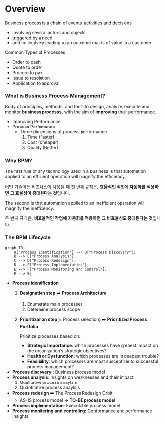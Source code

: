 # Overview

Business process is a chain of events, activities and decisions

- involving several actors and objects
- triggered by a need
- and collectively leading to an outcome that is of value to a customer

Common Types of Processes

- Order to cash
- Quote to order
- Procure to pay
- Issue to resolution
- Application to approval

### What is Business Process Management?

Body of principles, methods, and tools to design, analyze, execute and monitor **business processs,** with the aim  of **improving** their performance.

- Improving Performance
- Process Perfomance
    - Three dimensions of process performance
        1. Time (Faster)
        2. Cost (Cheaper)
        3. Quality (Better)

### **Why BPM?**

The first rule of any technology used in a business is that automation applied to an efficient operation will magnify the efficiency.

어떤 기술이든 비즈니스에 사용될 때 첫 번째 규칙은, **효율적인 작업에 자동화를 적용하면 그 효율성이 증대된다는 것**입니다.

The second is that automation applied to an inefficient operation will magnify the inefficency.

두 번째 규칙은, **비효율적인 작업에 자동화를 적용하면 그 비효율성도 증대된다는 것**입니다.

### The BPM Lifecycle

```mermaid
graph TD;
    A["Process Identification"] --> B["Process Discovery"];
    B --> C["Process Analysis"];
    C --> D["Process Redesign"];
    D --> E["Process Implementation"];
    E --> F["Process Monitoring and Control"];
    F --> B;
```

- **Process identification**
    1. **Designation step** ➡️ **Process Architecture**
        1. Enumerate main processes
        2. Determine process scope
    2. **Prioritizaiton step**(= Process selection) ➡️ **Prioritized Process Portfolio**
        
        Prioitize processes based on:
        
        - **Strategic Importance**: which processes have greaest impact on the organization’s strategic objectives?
        - **Health or Dysfunction**: which processes are in deepest trouble?
        - **Feasibility**: which processes are most susceptible to successful process management?
- **Process discovery :** Business process model
- **Process analysis**: Insights on weaknesses and their impact
    1. Qualitative process anaylsis
    2. Quantitative process anaylsis
- **Process redesign ➡️** The Process Redesign Orbit
    - AS-IS process model → **TO-BE process model**
- **Process implementation**: Executable process model
- **Process monitering and controling:** Conformance and performance insights